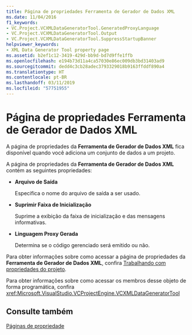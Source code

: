 ```yaml
---
title: Página de propriedades Ferramenta de Gerador de Dados XML
ms.date: 11/04/2016
f1_keywords:
- VC.Project.VCXMLDataGeneratorTool.GeneratedProxyLanguage
- VC.Project.VCXMLDataGeneratorTool.Output
- VC.Project.VCXMLDataGeneratorTool.SuppressStartupBanner
helpviewer_keywords:
- XML Data Generator Tool property page
ms.assetid: b2ef1c12-3419-429d-bb9d-bd7d9ffe1ffb
ms.openlocfilehash: e194b73d11a4ca57030e86ec009db3bd31403ad9
ms.sourcegitcommit: dedd4c3cb28adec3793329018b9163ffddf890a4
ms.translationtype: HT
ms.contentlocale: pt-BR
ms.lasthandoff: 03/11/2019
ms.locfileid: "57751955"
---
```

# <a name="xml-data-generator-tool-property-page"></a>Página de propriedades Ferramenta de Gerador de Dados XML

A página de propriedades da **Ferramenta de Gerador de Dados XML** fica disponível quando você adiciona um conjunto de dados a um projeto.

A página de propriedades da **Ferramenta de Gerador de Dados XML** contém as seguintes propriedades:

- **Arquivo de Saída**

   Especifica o nome do arquivo de saída a ser usado.

- **Suprimir Faixa de Inicialização**

   Suprime a exibição da faixa de inicialização e das mensagens informativas.

- **Linguagem Proxy Gerada**

   Determina se o código gerenciado será emitido ou não.

Para obter informações sobre como acessar a página de propriedades da **Ferramenta de Gerador de Dados XML**, confira [Trabalhando com propriedades do projeto](../ide/working-with-project-properties.md).

Para obter informações sobre como acessar os membros desse objeto de forma programática, confira <xref:Microsoft.VisualStudio.VCProjectEngine.VCXMLDataGeneratorTool>

## <a name="see-also"></a>Consulte também

[Páginas de propriedade](../ide/property-pages-visual-cpp.md)
